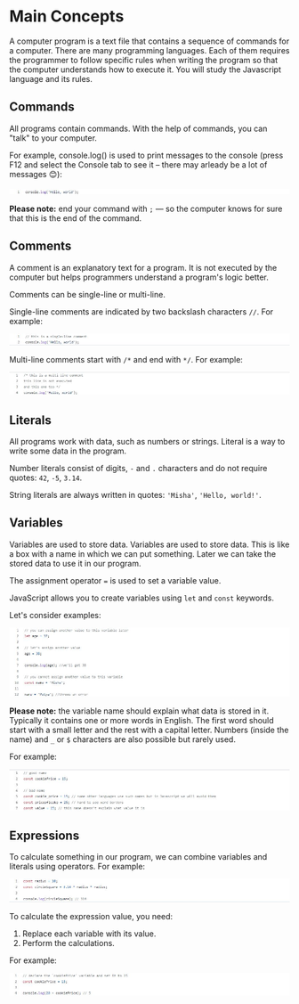 # Main Concepts

A computer program is a text file that contains a sequence of commands for a computer. There are many programming languages. Each of them requires the programmer to follow specific rules when writing the program so that the computer understands how to execute it. You will study the Javascript language and its rules.

## Commands

All programs contain commands. With the help of commands, you can "talk" to your computer.

For example, console.log() is used to print messages to the console (press F12 and select the Console tab to see it – there may arleady be a lot of messages 😊):

![image](https://github.com/SenaOzcn/Javascript-basics/blob/MIT-License/images/Ekran%20Al%C4%B1nt%C4%B1s%C4%B1.JPG)

**Please note:** end your command with ```;``` — so the computer knows for sure that this is the end of the command.

## Comments

A comment is an explanatory text for a program. It is not executed by the computer but helps programmers understand a program's logic better.

Comments can be single-line or multi-line.

Single-line comments are indicated by two backslash characters ```//```. For example:

![](https://github.com/SenaOzcn/Javascript-basics/blob/MIT-License/images/comments.JPG)

Multi-line comments start with ```/*``` and end with ```*/```. For example:

![](https://github.com/SenaOzcn/Javascript-basics/blob/MIT-License/images/multi-linecomments.JPG)

## Literals

All programs work with data, such as numbers or strings. Literal is a way to write some data in the program.

Number literals consist of digits, ```-``` and ```.``` characters and do not require quotes: ```42```, ```-5```, ```3.14```.

String literals are always written in quotes: ```'Misha'```, ```'Hello, world!'```.

## Variables

Variables are used to store data. Variables are used to store data. This is like a box with a name in which we can put something. Later we can take the stored data to use it in our program.

The assignment operator ```=``` is used to set a variable value.

JavaScript allows you to create variables using ```let``` and ```const``` keywords.

Let's consider examples:

![](https://github.com/SenaOzcn/Javascript-basics/blob/MIT-License/images/variables.JPG)

**Please note:** the variable name should explain what data is stored in it. Typically it contains one or more words in English. The first word should start with a small letter and the rest with a capital letter. Numbers (inside the name) and ```_``` or ```$``` characters are also possible but rarely used.

For example:

![](https://github.com/SenaOzcn/Javascript-basics/blob/MIT-License/images/name.JPG)

## Expressions

To calculate something in our program, we can combine variables and literals using operators. For example:

![](https://github.com/SenaOzcn/Javascript-basics/blob/MIT-License/images/calculate.JPG)

To calculate the expression value, you need:

1. Replace each variable with its value.
2. Perform the calculations.

For example:

![](https://github.com/SenaOzcn/Javascript-basics/blob/MIT-License/images/expression.JPG)

